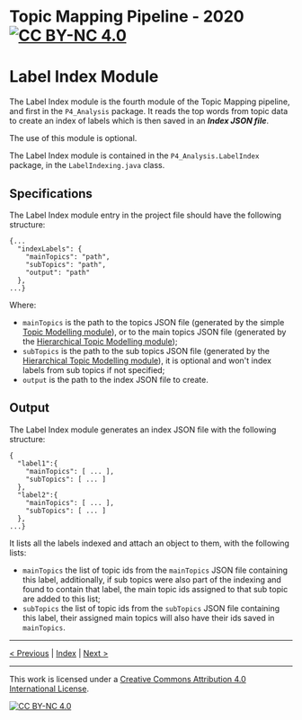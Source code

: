 # Topic Mapping Pipeline - 2020 [![CC BY-NC 4.0][cc-by-nc-shield]][cc-by-nc]
# Label Index Module

The Label Index module is the fourth module of the Topic Mapping pipeline, and first in the `P4_Analysis` package.
It reads the top words from topic data to create an index of labels which is then saved in an ***Index JSON file***.

The use of this module is optional.

The Label Index module is contained in the `P4_Analysis.LabelIndex` package, in the `LabelIndexing.java` class.

## Specifications

The Label Index module entry in the project file should have the following structure:
```json5
{...
  "indexLabels": {
    "mainTopics": "path",
    "subTopics": "path",
    "output": "path"
  },
...}
``` 

Where:
- `mainTopics` is the path to the topics JSON file (generated by the simple
[Topic Modelling module](ModelModule.md)), or to the main topics JSON file (generated by the
[Hierarchical Topic Modelling module](ModelModule.md));
- `subTopics` is the path to the sub topics JSON file (generated by the
[Hierarchical Topic Modelling module](ModelModule.md)), it is optional and won't index labels from sub topics if not 
specified;
- `output` is the path to the index JSON file to create.

## Output

The Label Index module generates an index JSON file with the following structure:
```json5
{
  "label1":{
    "mainTopics": [ ... ],
    "subTopics": [ ... ]
  },
  "label2":{
    "mainTopics": [ ... ],
    "subTopics": [ ... ]
  },
...}
```

It lists all the labels indexed and attach an object to them, with the following lists:
- `mainTopics` the list of topic ids from the `mainTopics` JSON file containing this label, additionally, if sub topics 
were also part of the indexing and found to contain that label, the main topic ids assigned to that sub topic are added
to this list;
- `subTopics` the list of topic ids from the `subTopics` JSON file containing this label, their assigned main topics
will also have their ids saved in `mainTopics`.

---

[< Previous](ModelModule.md) | [Index](index.md) | [Next >](TopicDistribution.md)

---
This work is licensed under a [Creative Commons Attribution 4.0 International
License][cc-by-nc].

[![CC BY-NC 4.0][cc-by-nc-image]][cc-by-nc]

[cc-by-nc]: http://creativecommons.org/licenses/by-nc/4.0/
[cc-by-nc-image]: https://i.creativecommons.org/l/by-nc/4.0/88x31.png
[cc-by-nc-shield]: https://img.shields.io/badge/License-CC%20BY--NC%204.0-lightgrey.svg
